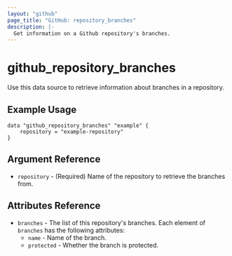 ```yaml
---
layout: "github"
page_title: "GitHub: repository_branches"
description: |-
  Get information on a Github repository's branches.
---
```


# github_repository_branches

Use this data source to retrieve information about branches in a repository.

## Example Usage

```hcl
data "github_repository_branches" "example" {
    repository = "example-repository"
}
```

## Argument Reference

* `repository` - (Required) Name of the repository to retrieve the branches from.

## Attributes Reference

* `branches` - The list of this repository's branches. Each element of `branches` has the following attributes:
    * `name` - Name of the branch.
    * `protected` - Whether the branch is protected.
